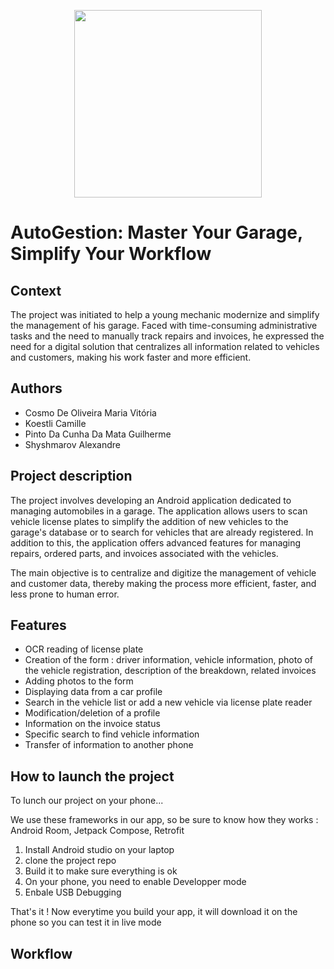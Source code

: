 <p align="center"><img src="https://github.com/user-attachments/assets/f9ad6a23-a775-4614-a62d-c5dde96a19f4" width="300" height="300">

# AutoGestion: Master Your Garage, Simplify Your Workflow </p>

## Context
The project was initiated to help a young mechanic modernize and simplify the management of his garage. Faced with time-consuming administrative tasks and the need to manually track repairs and invoices, he expressed the need for a digital solution that centralizes all information related to vehicles and customers, making his work faster and more efficient.

## Authors
- Cosmo De Oliveira Maria Vitória
- Koestli Camille
- Pinto Da Cunha Da Mata Guilherme
- Shyshmarov Alexandre

## Project description
The project involves developing an Android application dedicated to managing automobiles in a garage. The application allows users to scan vehicle license plates to simplify the addition of new vehicles to the garage's database or to search for vehicles that are already registered. In addition to this, the application offers advanced features for managing repairs, ordered parts, and invoices associated with the vehicles.

The main objective is to centralize and digitize the management of vehicle and customer data, thereby making the process more efficient, faster, and less prone to human error.

## Features
- OCR reading of license plate
- Creation of the form : driver information, vehicle information, photo of the vehicle registration, description of the breakdown, related invoices
- Adding photos to the form
- Displaying data from a car profile
- Search in the vehicle list or add a new vehicle via license plate reader
- Modification/deletion of a profile
- Information on the invoice status
- Specific search to find vehicle information
- Transfer of information to another phone

## How to launch the project

To lunch our project on your phone...

We use these frameworks in our app, so be sure to know how they works : Android Room, Jetpack Compose, Retrofit

1. Install Android studio on your laptop
2. clone the project repo
3. Build it to make sure everything is ok
4. On your phone, you need to enable Developper mode
5. Enbale USB Debugging

That's it ! Now everytime you build your app, it will download it on the phone so you can test it in live mode


## Workflow
